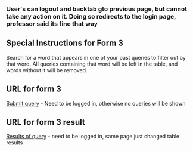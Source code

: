 ### User's can logout and backtab gto previous page, but cannot take any action on it. Doing so redirects to the login page, professor said its fine that way

## Special Instructions for Form 3

Search for a word that appears in one of your past queries to filter out by that word. All queries containing that word will be left in the table, and words without it will be removed.

## URL for form 3

[Submit query](https://linserv1.cims.nyu.edu:/50003/history) - Need to be logged in, otherwise no queries will be shown

## URL for form 3 result

[Results of query](https://linserv1.cims.nyu.edu:50003/history) - need to be logged in, same page just changed table results
